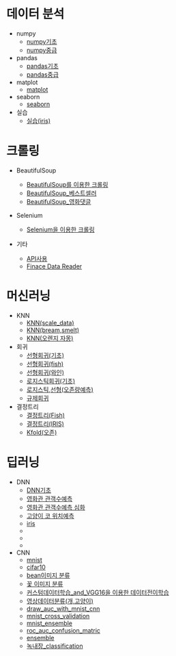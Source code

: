 # 데이터 분석
- numpy
    - [numpy기초](./material/numpy%2Cpandas/Lec01_numpy_%EC%8B%A4%EC%8A%B5.ipynb)
    - [numpy중급](./material/numpy%2Cpandas/Lec02_numpy_2.ipynb)
- pandas
    - [pandas기초](./material/numpy%2Cpandas/Lec02_Pandas.ipynb)
    - [pandas중급](./material/numpy%2Cpandas/Lec03_pandas_2.ipynb)
- matplot
    - [matplot](./material/numpy%2Cpandas/Lec03_matplot.ipynb)
- seaborn
    - [seaborn](./material/numpy%2Cpandas/Lec04_seaborn.ipynb)
- 실습
    - [실습(iris)](./material/numpy%2Cpandas/Lec05_iris%EC%8B%A4%EC%8A%B5.ipynb)
 
# 크롤링
- BeautifulSoup
    - [BeautifulSoup를 이용한 크롤링](./material/%ED%81%AC%EB%A1%A4%EB%A7%81/BeautifulSoup%EB%A5%BC%20%EC%9D%B4%EC%9A%A9%ED%95%9C%20%ED%81%AC%EB%A1%A4%EB%A7%81.ipynb)
    - [BeautifulSoup_베스트셀러](./material/%ED%81%AC%EB%A1%A4%EB%A7%81/BeautifulSoup_%EB%B2%A0%EC%8A%A4%ED%8A%B8%EC%85%80%EB%9F%AC.ipynb)
    - [BeautifulSoup_영화댓글](./material/%ED%81%AC%EB%A1%A4%EB%A7%81/BeautifulSoup_%EC%98%81%ED%99%94%EB%8C%93%EA%B8%80.ipynb)
- Selenium
    - [Selenium을 이용한 크롤링](./material/%ED%81%AC%EB%A1%A4%EB%A7%81/Selenium%EC%9D%84%20%EC%9D%B4%EC%9A%A9%ED%95%9C%20%ED%81%AC%EB%A1%A4%EB%A7%81.ipynb)

- 기타
    - [API사용](./material/%ED%81%AC%EB%A1%A4%EB%A7%81/API%EC%82%AC%EC%9A%A9.ipynb)
    - [Finace Data Reader](./material/%ED%81%AC%EB%A1%A4%EB%A7%81/Finace%20Data%20Reader.ipynb)

# 머신러닝
-  KNN
    - [KNN(scale_data)](./material/KNN/KNN(scale_data).ipynb)
    - [KNN(bream,smelt)](./material/KNN/KNN(bream%2Csmelt).ipynb)
    - [KNN(오렌지 자몽)](./material/KNN/KNN(%EC%98%A4%EB%A0%8C%EC%A7%80%20%EC%9E%90%EB%AA%BD).ipynb)
- 회귀
    - [선형회귀(기초)](./material/%ED%9A%8C%EA%B7%80/%EC%84%A0%ED%98%95%ED%9A%8C%EA%B7%80(%EA%B8%B0%EC%B4%88).ipynb)
    - [선형회귀(fish)](./material/%ED%9A%8C%EA%B7%80/%EC%84%A0%ED%98%95%ED%9A%8C%EA%B7%80(fish).ipynb)
    - [선형회귀(와인)](./material/%ED%9A%8C%EA%B7%80/%EC%84%A0%ED%98%95%ED%9A%8C%EA%B7%80(%EC%99%80%EC%9D%B8).ipynb)
    - [로지스틱회귀(기초)](./material/%ED%9A%8C%EA%B7%80/%EC%84%A0%ED%98%95%ED%9A%8C%EA%B7%80(%EC%99%80%EC%9D%B8).ipynb)
    - [로지스틱,선형(오존량예측)](/material/%ED%9A%8C%EA%B7%80/%EB%A1%9C%EC%A7%80%EC%8A%A4%ED%8B%B1%2C%EC%84%A0%ED%98%95(%EC%98%A4%EC%A1%B4%EB%9F%89%EC%98%88%EC%B8%A1).ipynb)
    - [규제회귀](/material/%ED%9A%8C%EA%B7%80/%EA%B7%9C%EC%A0%9C_%ED%9A%8C%EA%B7%80.ipynb)
- 결정트리
    - [결정트리(Fish)](./material/%EA%B2%B0%EC%A0%95%ED%8A%B8%EB%A6%AC/%EA%B2%B0%EC%A0%95%ED%8A%B8%EB%A6%AC(Fish).ipynb)
    - [결정트리(IRIS)](./material/%EA%B2%B0%EC%A0%95%ED%8A%B8%EB%A6%AC/%EA%B2%B0%EC%A0%95%ED%8A%B8%EB%A6%AC(IRIS).ipynb)
    - [Kfold(오존)](./material/%EA%B2%B0%EC%A0%95%ED%8A%B8%EB%A6%AC/Kfold(%EC%98%A4%EC%A1%B4).ipynb)
# 딥러닝
- DNN
    - [DNN기초](./material/%EB%94%A5%EB%9F%AC%EB%8B%9D/20211222.DNN%EA%B8%B0%EC%B4%88.ipynb)
    - [영화관 관객수예측](./material/%EB%94%A5%EB%9F%AC%EB%8B%9D/20211222.%EC%98%81%ED%99%94%EA%B4%80%EA%B0%9D%EC%88%98%EC%98%88%EC%B8%A1.ipynb)
    - [영화관 관객수예측 심화](./material/%EB%94%A5%EB%9F%AC%EB%8B%9D/20211223.%EC%98%81%ED%99%94%EA%B4%80%EA%B0%9D%EC%88%98%EC%98%88%EC%B8%A1%20%EC%8B%AC%ED%99%94.ipynb)
    - [고양이 코 위치예측](./material/%EB%94%A5%EB%9F%AC%EB%8B%9D/20211227.DNN_%EA%B3%A0%EC%96%91%EC%9D%B4%20%EC%BD%94%20%EC%9C%84%EC%B9%98%20%EC%98%88%EC%B8%A1.ipynb)
    - [iris](./material/%EB%94%A5%EB%9F%AC%EB%8B%9D/20211227.iris(DNN).ipynb)
    - []()
    - []()
    - []()
- CNN
    - [mnist](./material/%EB%94%A5%EB%9F%AC%EB%8B%9D/20121224.mnist(CNN).ipynb)
    - [cifar10](./material/%EB%94%A5%EB%9F%AC%EB%8B%9D/20211224.cifar10(CNN).ipynb)
    - [bean이미지 분류](./material/%EB%94%A5%EB%9F%AC%EB%8B%9D/20211224.bean%EC%9D%B4%EB%AF%B8%EC%A7%80%EB%B6%84%EB%A5%98(CNN).ipynb)
    - [꽃 이미지 분류](./material/%EB%94%A5%EB%9F%AC%EB%8B%9D/20211224.%EA%BD%83%EC%9D%B4%EB%AF%B8%EC%A7%80_%EB%B6%84%EB%A5%98%ED%95%98%EA%B8%B0.ipynb)
    - [커스텀데이터학습_and_VGG16을 이용한 데이터전이학습](./material/%EB%94%A5%EB%9F%AC%EB%8B%9D/20211224.%EC%BB%A4%EC%8A%A4%ED%85%80%EB%8D%B0%EC%9D%B4%ED%84%B0%ED%95%99%EC%8A%B5_and_VGG16%EC%9D%84%20%EC%9D%B4%EC%9A%A9%ED%95%9C%20%EB%8D%B0%EC%9D%B4%ED%84%B0%EC%A0%84%EC%9D%B4%ED%95%99%EC%8A%B5.ipynb)
    - [영상데이터분류(개,고양이)](./material/%EB%94%A5%EB%9F%AC%EB%8B%9D/20211227.CNN_%EC%98%81%EC%83%81%EB%8D%B0%EC%9D%B4%ED%84%B0%EB%B6%84%EB%A5%98(%EA%B0%9C%2C%EA%B3%A0%EC%96%91%EC%9D%B4).ipynb)
    - [draw_auc_with_mnist_cnn](./material/%EB%94%A5%EB%9F%AC%EB%8B%9D/20211228.draw_auc_with_mnist_cnn.ipynb)
    - [mnist_cross_validation](./material/%EB%94%A5%EB%9F%AC%EB%8B%9D/20211228.mnist_cross_validation.ipynb)
    - [mnist_ensemble](./material/%EB%94%A5%EB%9F%AC%EB%8B%9D/20211228.mnist_ensemble.ipynb)
    - [roc_auc_confusion_matric](./material/%EB%94%A5%EB%9F%AC%EB%8B%9D/20211228.roc_auc_confusion_matric.ipynb)
    - [ensemble](./material/%EB%94%A5%EB%9F%AC%EB%8B%9D/20211229.ensemble.ipynb)
    - [녹내장_classification](./material/%EB%94%A5%EB%9F%AC%EB%8B%9D/20211229.%EB%85%B9%EB%82%B4%EC%9E%A5_classification.ipynb)

